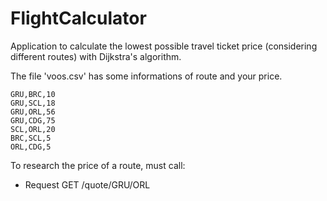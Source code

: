 # FlightCalculator

Application to calculate the lowest possible travel ticket price (considering different routes) with Dijkstra's algorithm.

The file 'voos.csv' has some informations of route and your price.

```
GRU,BRC,10
GRU,SCL,18
GRU,ORL,56
GRU,CDG,75
SCL,ORL,20
BRC,SCL,5
ORL,CDG,5
```

To research the price of a route, must call:

* Request
  GET /quote/GRU/ORL
  
